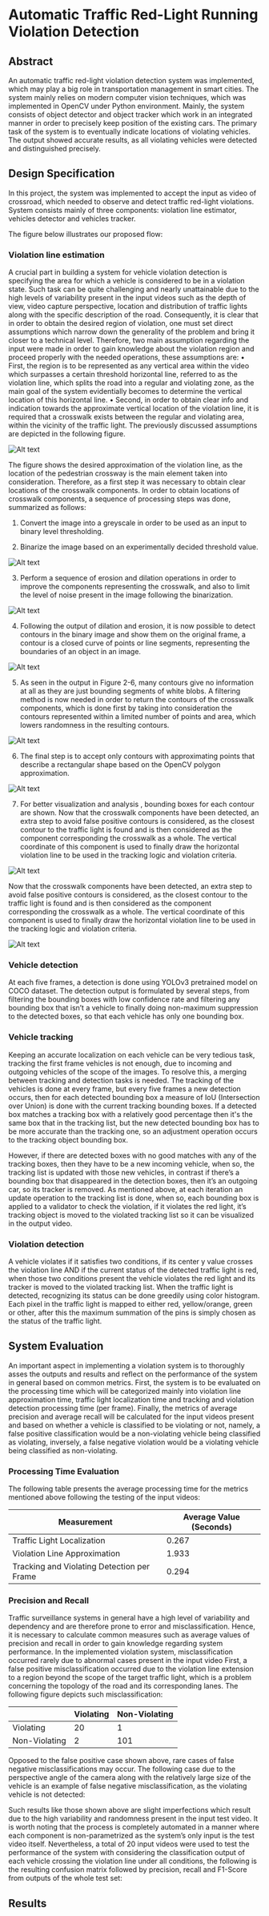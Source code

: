 # Automatic Traffic Red-Light Running Violation Detection
## Abstract
An automatic traffic red-light violation detection system was implemented, which may play a big role in transportation management in smart cities. The system mainly relies on modern computer vision techniques, which was implemented in OpenCV under Python environment. Mainly, the system consists of object detector and object tracker which work in an integrated manner in order to precisely keep position of the existing cars. The primary task of the system is to eventually indicate locations of violating vehicles. The output showed accurate results, as all violating vehicles were detected and distinguished precisely.

## Design Specification
In this project, the system was implemented to accept the input as video of crossroad, which needed to observe and detect traffic red-light violations. System consists mainly of three components: violation line estimator, vehicles detector and vehicles tracker.

The figure below illustrates our proposed flow:

### Violation line estimation
A crucial part in building a system for vehicle violation detection is specifying the area for which a vehicle is considered to be in a violation state. Such task can be quite challenging and nearly unattainable due to the high levels of variability present in the input videos such as the depth of view, video capture perspective, location and distribution of traffic lights along with the specific description of the road. Consequently, it is clear that in order to obtain the desired region of violation, one must set direct assumptions which narrow down the generality of the problem and bring it closer to a technical level. Therefore, two main assumption regarding the input were made in order to gain knowledge about the violation region and proceed properly with the needed operations, these assumptions are: 
  • First, the region is to be represented as any vertical area within the video which surpasses a certain threshold horizontal line, referred to as the violation line, which splits the road into a regular and violating zone, as the main goal of the system evidentially becomes to determine the vertical location of this horizontal line. 
  • Second, in order to obtain clear info and indication towards the approximate vertical location of the violation line, it is required that a crosswalk exists between the regular and violating area, within the vicinity of the traffic light. The previously discussed assumptions are depicted in the following figure.

![Alt text](/lineDetection1.png?raw=true "Violation line approximation")

The figure shows the desired approximation of the violation line, as the location of the pedestrian crossway is the main element taken into consideration. Therefore, as a first step it was necessary to obtain clear locations of the crosswalk components. In order to obtain locations of crosswalk components, a sequence of processing steps was done, summarized as follows: 
  1. Convert the image into a greyscale in order to be used as an input to binary level thresholding. 

  2. Binarize the image based on an experimentally decided threshold value.

![Alt text](/lineDetection2.png?raw=true "Image thresholding")

  3. Perform a sequence of erosion and dilation operations in order to improve the components representing the crosswalk,      and also to limit the level of noise present in the image following the binarization.

![Alt text](/lineDetection3.png?raw=true "Dilation and Erosion")

  4. Following the output of dilation and erosion, it is now possible to detect contours in the binary image and show them      on the original frame, a contour is a closed curve of points or line segments, representing the boundaries of an object      in an image.

![Alt text](/lineDetection4.png?raw=true "Finding contours")

  5. As seen in the output in Figure 2-6, many contours give no information at all as they are just bounding segments of        white blobs. A filtering method is now needed in order to return the contours of the crosswalk components, which is done    first by taking into consideration the contours represented within a limited number of points and area, which lowers        randomness in the resulting contours.

![Alt text](/lineDetection5.png?raw=true "Contours filtering")

  6. The final step is to accept only contours with approximating points that describe a rectangular shape based on the        OpenCV polygon approximation.

![Alt text](/lineDetection6.png?raw=true "Rectangular contours filtering")

  7. For better visualization and analysis , bounding boxes for each contour are shown.
  Now that the crosswalk components have been detected, an extra step to avoid false positive contours is considered, as the   closest contour to the traffic light is found and is then considered as the component corresponding the crosswalk as a       whole. The vertical coordinate of this component is used to finally draw the horizontal violation line to be used in the     tracking logic and violation criteria.

![Alt text](/lineDetection7.png?raw=true "Crosswalk bounding boxes")
  
Now that the crosswalk components have been detected, an extra step to avoid false positive contours is considered, as the closest contour to the traffic light is found and is then considered as the component corresponding the crosswalk as a whole. The vertical coordinate of this component is used to finally draw the horizontal violation line to be used in the tracking logic and violation criteria.

![Alt text](/lineDetection8.png?raw=true "Finding closest box")

### Vehicle detection
At each five frames, a detection is done using YOLOv3 pretrained model on COCO dataset. The detection output is formulated by several steps, from filtering the bounding boxes with low confidence rate and filtering any bounding box that isn’t a vehicle to finally doing non-maximum suppression to the detected boxes, so that each vehicle has only one bounding box.

### Vehicle tracking
Keeping an accurate localization on each vehicle can be very tedious task, tracking the first frame vehicles is not enough, due to incoming and outgoing vehicles of the scope of the images. To resolve this, a merging between tracking and detection tasks is needed. The tracking of the vehicles is done at every frame, but every five frames a new detection occurs, then for each detected bounding box a measure of IoU (Intersection over Union) is done with the current tracking bounding boxes. If a detected box matches a tracking box with a relatively good percentage then it's the same box that in the tracking list, but the new detected bounding box has to be more accurate than the tracking one, so an adjustment operation occurs to the tracking object bounding box.


However, if there are detected boxes with no good matches with any of the tracking boxes, then they have to be a new incoming vehicle, when so, the tracking list is updated with those new vehicles, in contrast if there’s a bounding box that disappeared in the detection boxes, then it’s an outgoing car, so its tracker is removed. As mentioned above, at each iteration an update operation to the tracking list is done, when so, each bounding box is applied to a validator to check the violation, if it violates the red light, it’s tracking object is moved to the violated tracking list so it can be visualized in the output video.

### Violation detection
A vehicle violates if it satisfies two conditions, if its center y value crosses the violation line AND if the current status of the detected traffic light is red, when those two conditions present the vehicle violates the red light and its tracker is moved to the violated tracking list. When the traffic light is detected, recognizing its status can be done greedily using color histogram. Each pixel in the traffic light is mapped to either red, yellow/orange, green or other, after this the maximum summation of the pins is simply chosen as the status of the traffic light.

## System Evaluation
An important aspect in implementing a violation system is to thoroughly asses the outputs and results and reflect on the performance of the system in general based on common metrics. First, the system is to be evaluated on the processing time which will be categorized mainly into violation line approximation time, traffic light localization time and tracking and violation detection processing time (per frame). Finally, the metrics of average precision and average recall will be calculated for the input videos present and based on whether a vehicle is classified to be violating or not, namely, a false positive classification would be a non-violating vehicle being classified as violating, inversely, a false negative violation would be a violating vehicle being classified as non-violating.
### Processing Time Evaluation
The following table presents the average processing time for the metrics mentioned above following the testing of the input videos:

| Measurement                                   | Average Value (Seconds) |
| --------------------------------------------- | ----------------------- |
| Traffic Light Localization                    | 0.267                   |
| Violation Line Approximation                  | 1.933                   |
| Tracking and Violating Detection per Frame    | 0.294                   |


### Precision and Recall
Traffic surveillance systems in general have a high level of variability and dependency and are therefore prone to error and misclassification. Hence, it is necessary to calculate common measures such as average values of precision and recall in order to gain knowledge regarding system performance. In the implemented violation system, misclassification occurred rarely due to abnormal cases present in the input video First, a false positive misclassification occurred due to the violation line extension to a region beyond the scope of the target traffic light, which is a problem concerning the topology of the road and its corresponding lanes. The following figure depicts such misclassification:

|                | Violating | Non-Violating |
| ---------------|-----------|-------------- | 
| Violating      | 20        | 1             |
|  Non-Violating | 2         | 101           |



Opposed to the false positive case shown above, rare cases of false negative misclassifications may occur. The following case due to the perspective angle of the camera along with the relatively large size of the vehicle is an example of false negative misclassification, as the violating vehicle is not detected:

Such results like those shown above are slight imperfections which result due to the high variability and randomness present in the input test video. It is worth noting that the process is completely automated in a manner where each component is non-parametrized as the system’s only input is the test video itself. Nevertheless, a total of 20 input videos were used to test the performance of the system with considering the classification output of each vehicle crossing the violation line under all conditions, the following is the resulting confusion matrix followed by precision, recall and F1-Score from outputs of the whole test set: 

## Results




